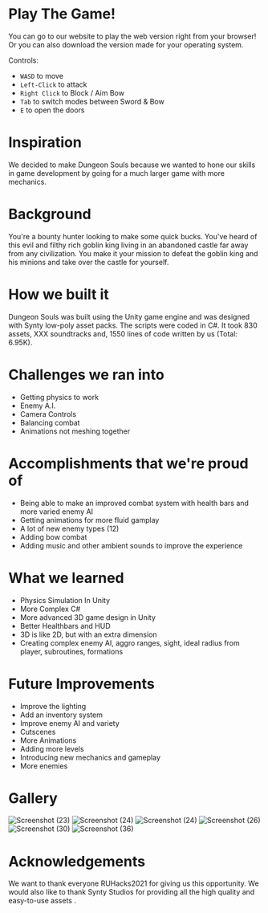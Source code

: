 # Play The Game!
You can go to our website to play the web version right from your browser! Or you can also download the version made for your operating system.

Controls:
* `WASD` to move
* `Left-Click` to attack
* `Right Click` to Block / Aim Bow
* `Tab` to switch modes between Sword & Bow
* `E` to open the doors
# Inspiration
We decided to make Dungeon Souls because we wanted to hone our skills in game development by going for a much larger game with more mechanics.

# Background
You're a bounty hunter looking to make some quick bucks. You've heard of this evil and filthy rich goblin king living in an abandoned castle far away from any civilization. You make it your mission to defeat the goblin king and his minions and take over the castle for yourself.

# How we built it
Dungeon Souls was built using the Unity game engine and was designed with Synty low-poly asset packs. The scripts were coded in C#. It took 830 assets, XXX soundtracks and, 1550 lines of code written by us (Total: 6.95K).

# Challenges we ran into
* Getting physics to work
* Enemy A.I.
* Camera Controls
* Balancing combat
* Animations not meshing together

# Accomplishments that we're proud of
* Being able to make an improved combat system with health bars and more varied enemy AI
* Getting animations for more fluid gamplay
* A lot of new enemy types (12)
* Adding bow combat
* Adding music and other ambient sounds to improve the experience

# What we learned
* Physics Simulation In Unity
* More Complex C#
* More advanced 3D game design in Unity
* Better Healthbars and HUD
* 3D is like 2D, but with an extra dimension
* Creating complex enemy AI, aggro ranges, sight, ideal radius from player, subroutines, formations

# Future Improvements
* Improve the lighting
* Add an inventory system
* Improve enemy AI and variety
* Cutscenes
* More Animations
* Adding more levels
* Introducing new mechanics and gameplay
* More enemies

# Gallery
![Screenshot (23)](https://user-images.githubusercontent.com/47152801/116830049-98528400-ab75-11eb-9c8b-eb92811c7c47.png)
![Screenshot (24)](https://user-images.githubusercontent.com/47152801/116830050-9ab4de00-ab75-11eb-85ab-a32efb1fb330.png)
![Screenshot (24)](https://user-images.githubusercontent.com/47152801/116830013-78bb5b80-ab75-11eb-8732-1ba35411a503.png)
![Screenshot (26)](https://user-images.githubusercontent.com/47152801/116830053-9f799200-ab75-11eb-9aee-4539744103fd.png)
![Screenshot (30)](https://user-images.githubusercontent.com/47152801/116830055-a1dbec00-ab75-11eb-8e74-7312e5a7310e.png)
![Screenshot (36)](https://user-images.githubusercontent.com/47152801/116830057-a3a5af80-ab75-11eb-96e0-abc2ea841bee.png)

# Acknowledgements
We want to thank everyone RUHacks2021 for giving us this opportunity. We would also like to thank Synty Studios for providing all the high quality and easy-to-use assets .
